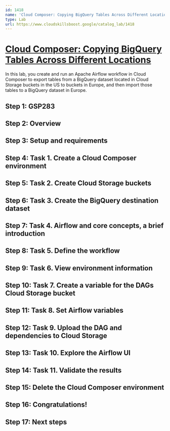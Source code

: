 ```yaml
---
id: 1418
name: 'Cloud Composer: Copying BigQuery Tables Across Different Locations'
type: Lab
url: https://www.cloudskillsboost.google/catalog_lab/1418
---
```


# [Cloud Composer: Copying BigQuery Tables Across Different Locations](https://www.cloudskillsboost.google/catalog_lab/1418)

In this lab, you create and run an Apache Airflow workflow in Cloud Composer to export tables from a BigQuery dataset located in Cloud Storage buckets in the US to buckets in Europe, and then import those tables to a BigQuery dataset in Europe.

## Step 1: GSP283

## Step 2: Overview

## Step 3: Setup and requirements

## Step 4: Task 1. Create a Cloud Composer environment

## Step 5: Task 2. Create Cloud Storage buckets

## Step 6: Task 3. Create the BigQuery destination dataset

## Step 7: Task 4. Airflow and core concepts, a brief introduction

## Step 8: Task 5. Define the workflow

## Step 9: Task 6. View environment information

## Step 10: Task 7. Create a variable for the DAGs Cloud Storage bucket

## Step 11: Task 8. Set Airflow variables

## Step 12: Task 9. Upload the DAG and dependencies to Cloud Storage

## Step 13: Task 10. Explore the Airflow UI

## Step 14: Task 11. Validate the results

## Step 15: Delete the Cloud Composer environment

## Step 16: Congratulations!

## Step 17: Next steps
